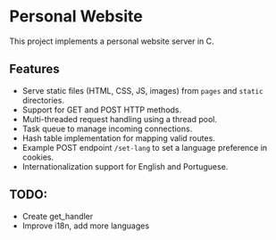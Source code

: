 # Personal Website
This project implements a personal website server in C.

## Features

- Serve static files (HTML, CSS, JS, images) from `pages` and `static` directories.
- Support for GET and POST HTTP methods.
- Multi-threaded request handling using a thread pool.
- Task queue to manage incoming connections.
- Hash table implementation for mapping valid routes.
- Example POST endpoint `/set-lang` to set a language preference in cookies.
- Internationalization support for English and Portuguese.

## TODO:
- Create get_handler
- Improve i18n, add more languages